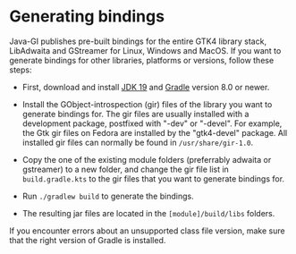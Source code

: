 # Generating bindings

Java-GI publishes pre-built bindings for the entire GTK4 library stack, LibAdwaita and GStreamer for Linux, Windows and MacOS. If you want to generate bindings for other libraries, platforms or versions, follow these steps:

* First, download and install [JDK 19](https://jdk.java.net/19/) and [Gradle](https://gradle.org/) version 8.0 or newer.

* Install the GObject-introspection (gir) files of the library you want to generate bindings for. 
  The gir files are usually installed with a development package, postfixed with "-dev" or "-devel". For example, the Gtk gir files on Fedora are installed by the "gtk4-devel" package. All installed gir files can normally be found in `/usr/share/gir-1.0`.

* Copy the one of the existing module folders (preferrably adwaita or gstreamer) to a new folder, and change the gir file list in `build.gradle.kts` to the gir files that you want to generate bindings for.

* Run `./gradlew build` to generate the bindings.

* The resulting jar files are located in the `[module]/build/libs` folders.

If you encounter errors about an unsupported class file version, make sure that the right version of Gradle is installed.
